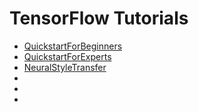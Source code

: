 # TensorFlow Tutorials

- [QuickstartForBeginners](https://www.tensorflow.org/tutorials/quickstart/beginner)
- [QuickstartForExperts](https://www.tensorflow.org/tutorials/quickstart/advanced)
- [NeuralStyleTransfer](https://www.tensorflow.org/tutorials/keras/classification)
- [](https://www.tensorflow.org/tutorials/generative/style_transfer)
- [](https://www.tensorflow.org/tutorials/generative/dcgan)
- [](https://www.tensorflow.org/tutorials/generative/cyclegan)

